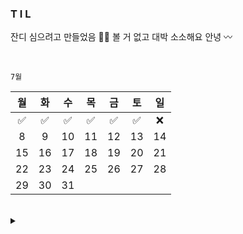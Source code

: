 ### T I L

잔디 심으려고 만들었음 🐛💭 볼 거 없고 대박 소소해요 안녕 〰️

<br/>

`7월`

| 월 | 화 | 수 | 목 | 금 | 토 | 일 |
|:--------:|:--------:|:--------:|:--------:|:--------:|:--------:|:--------:|
|✅  |✅  |✅  |✅  |✅  |✅  |❌  |
|8  |9  |10  |11  |12  |13  |14  |
|15  |16  |17  |18  |19  |20  |21  |
|22  |23  |24  |25  |26  |27  |28  |
|29  |30  |31  |  |  |  |

<br/>


<details>
<summary>  </summary>
<div>

<br/>

`8월`



</div>
</details>
